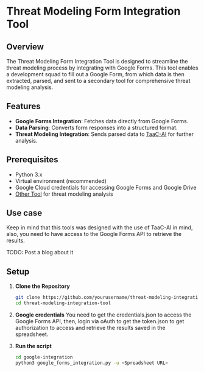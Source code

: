 # Threat Modeling Form Integration Tool

## Overview

The Threat Modeling Form Integration Tool is designed to streamline the threat modeling process by integrating with Google Forms. This tool enables a development squad to fill out a Google Form, from which data is then extracted, parsed, and sent to a secondary tool for comprehensive threat modeling analysis.

## Features

- **Google Forms Integration**: Fetches data directly from Google Forms.
- **Data Parsing**: Converts form responses into a structured format.
- **Threat Modeling Integration**: Sends parsed data to [TaaC-AI](https://github.com/yevh/TaaC-AI) for further analysis.

## Prerequisites

- Python 3.x
- Virtual environment (recommended)
- Google Cloud credentials for accessing Google Forms and Google Drive
- [Other Tool](https://example.com/other-tool) for threat modeling analysis

## Use case

Keep in mind that this tools was designed with the use of TaaC-AI in mind, also, you need to have access to the Google Forms API to retrieve the results.

TODO: Post a blog about it

## Setup

1. **Clone the Repository**
   ```bash
   git clone https://github.com/yourusername/threat-modeling-integration-tool.git
   cd threat-modeling-integration-tool
   ```

2. **Google credentials**
You need to get the credentials.json to access the Google Forms API, then, login via oAuth to get the token.json to get authorization to access and retrieve the results saved in the spreadsheet.

3. **Run the script**
   ``` bash
   cd google-integration
   python3 google_forms_integration.py -u <Spreadsheet URL>
   ```